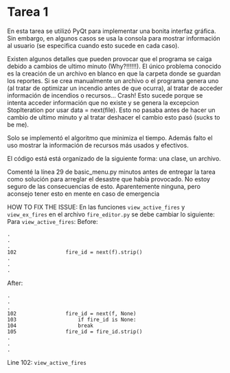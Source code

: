 # Tarea 1

En esta tarea se utilizó PyQt para implementar una bonita interfaz gráfica. Sin embargo, en algunos casos se usa la consola para mostrar información al usuario (se especifica cuando esto sucede en cada caso).

Existen algunos detalles que pueden provocar que el programa se caiga debido a cambios de ultimo minuto (Why?!!!!!!). El único problema conocido es la creación de un archivo en blanco en que la carpeta donde se guardan los reportes. Si se crea manualmente un archivo o el programa genera uno (al tratar de optimizar un incendio antes de que ocurra), al tratar de acceder información de incendios o recursos... Crash! Esto sucede porque se intenta acceder información que no existe y se genera la excepcion StopIteration por usar data = next(file). Esto no pasaba antes de hacer un cambio de ultimo minuto y al tratar deshacer el cambio esto pasó (sucks to be me).

Solo se implementó el algoritmo que minimiza el tiempo. Además falto el uso mostrar la información de recursos más usados y efectivos.

El código está está organizado de la siguiente forma: una clase, un archivo.

Comenté la línea 29 de basic_menu.py minutos antes de entregar la tarea como solución para arreglar el desastre que había provocado. No estoy seguro de las consecuencias de esto. Aparentemente ninguna, pero aconsejo tener esto en mente en caso de emergencia

HOW TO FIX THE ISSUE:
En las funciones `view_active_fires` y `view_ex_fires` en el archivo `fire_editor.py` se debe cambiar lo siguiente:
Para `view_active_fires`:
Before:
```
.
.
.
102                fire_id = next(f).strip()
.
.
.
```
After:
```
.
.
.
102                fire_id = next(f, None)
103                    if fire_id is None:
104                    break
105                fire_id = fire_id.strip()
.
.
.
```
Line 102: `view_active_fires`
